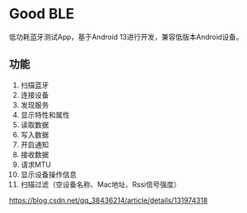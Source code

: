 # Good BLE

低功耗蓝牙测试App，基于Android 13进行开发，兼容低版本Android设备。

## 功能
1. 扫描蓝牙
2. 连接设备
3. 发现服务
4. 显示特性和属性
5. 读取数据
6. 写入数据
7. 开启通知
8. 接收数据
9. 请求MTU
10. 显示设备操作信息
11. 扫描过滤（空设备名称、Mac地址、Rssi信号强度）


https://blog.csdn.net/qq_38436214/article/details/131974318
